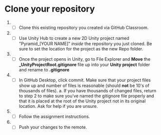 # Clone your repository
1. - [ ] Clone this existing repository you created via GitHub Classroom.
2. - [ ] Use Unity Hub to create a new 2D Unity project named "Pyramid_[YOUR NAME]" *inside* the repository you just cloned.  Be sure to set the location for the project as the new Repo folder.  
3. - [ ] Once the project opens in Unity, go to File Explorer and **Move** the **_UnityProjectRoot.gitignore** file up into your **Unity project** folder and rename to **.gitignore**
4. - [ ] In GitHub Desktop, click commit. Make sure that your project files show up and number of files is reasonable (should **not** be 10's of thousands of files).
   a.	If you have thousands of changed files, return to step 2 to make sure you’ve named the gitignore file properly and that it is placed at the root of the Unity project not in its original location.  Ask for help if you are unsure.

5. - [ ] Follow the assignment instructions.
6. - [ ] Push your changes to the remote.
